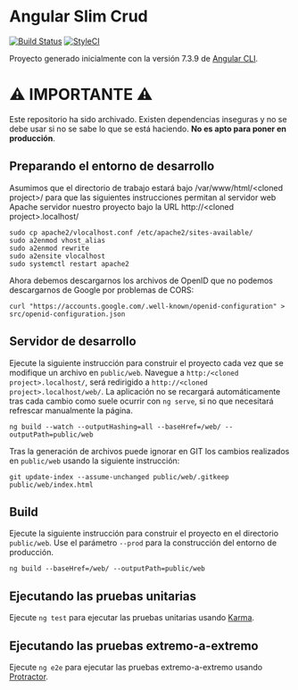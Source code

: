 # Angular Slim Crud
[![Build Status](https://travis-ci.org/ojgarciab/angular-slim-crud.svg?branch=master)](https://travis-ci.org/ojgarciab/angular-slim-crud)
[![StyleCI](https://github.styleci.io/repos/189402927/shield?branch=master)](https://github.styleci.io/repos/189402927)

Proyecto generado inicialmente con la versión 7.3.9 de [Angular CLI](https://github.com/angular/angular-cli).

# ⚠ IMPORTANTE ⚠
Este repositorio ha sido archivado. Existen dependencias inseguras y no se debe usar si no se sabe lo que se está haciendo. **No es apto para poner en producción**.

## Preparando el entorno de desarrollo

Asumimos que el directorio de trabajo estará bajo /var/www/html/&lt;cloned project&gt;/ para que las siguientes instrucciones permitan al servidor web Apache servidor nuestro proyecto bajo la URL http://&lt;cloned project&gt;.localhost/

    sudo cp apache2/vlocalhost.conf /etc/apache2/sites-available/
    sudo a2enmod vhost_alias
    sudo a2enmod rewrite
    sudo a2ensite vlocalhost
    sudo systemctl restart apache2

Ahora debemos descargarnos los archivos de OpenID que no podemos descargarnos de Google por problemas de CORS:

    curl "https://accounts.google.com/.well-known/openid-configuration" > src/openid-configuration.json

## Servidor de desarrollo

Ejecute la siguiente instrucción para construir el proyecto cada vez que se modifique un archivo en `public/web`. Navegue a `http:/<cloned project>.localhost/`, será redirigido a `http://<cloned project>.localhost/web/`. La aplicación no se recargará automáticamente tras cada cambio como suele ocurrir con `ng serve`, si no que necesitará refrescar manualmente la página.

```
ng build --watch --outputHashing=all --baseHref=/web/ --outputPath=public/web
```

Tras la generación de archivos puede ignorar en GIT los cambios realizados en `public/web` usando la siguiente instrucción:

```
git update-index --assume-unchanged public/web/.gitkeep public/web/index.html
```

## Build

Ejecute la siguiente instrucción para construir el proyecto en el directorio `public/web`. Use el parámetro `--prod` para la construcción del entorno de producción.

```
ng build --baseHref=/web/ --outputPath=public/web
```

## Ejecutando las pruebas unitarias

Ejecute `ng test` para ejecutar las pruebas unitarias usando [Karma](https://karma-runner.github.io).

## Ejecutando las pruebas extremo-a-extremo

Ejecute `ng e2e` para ejecutar las pruebas extremo-a-extremo usando [Protractor](http://www.protractortest.org/).

